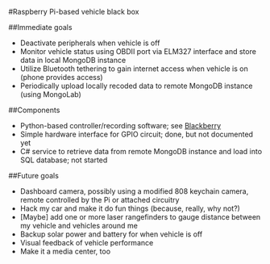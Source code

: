 #Raspberry Pi-based vehicle black box

##Immediate goals
* Deactivate peripherals when vehicle is off
* Monitor vehicle status using OBDII port via ELM327 interface and store data in local MongoDB instance
* Utilize Bluetooth tethering to gain internet access when vehicle is on (phone provides access)
* Periodically upload locally recoded data to remote MongoDB instance (using MongoLab)

##Components
* Python-based controller/recording software; see [Blackberry](blackberry)
* Simple hardware interface for GPIO circuit; done, but not documented yet
* C# service to retrieve data from remote MongoDB instance and load into SQL database; not started

##Future goals
* Dashboard camera, possibly using a modified 808 keychain camera, remote controlled by the Pi or attached circuitry
* Hack my car and make it do fun things (because, really, why not?)
* [Maybe] add one or more laser rangefinders to gauge distance between my vehicle and vehicles around me
* Backup solar power and battery for when vehicle is off
* Visual feedback of vehicle performance
* Make it a media center, too
